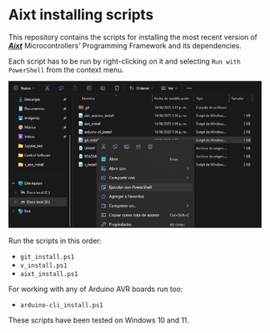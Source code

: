 # Aixt installing scripts

This repository contains the scripts for installing the most recent version of [**_Aixt_**](https://github.com/fermarsan/aixt) Microcontrollers' Programming Framework and its dependencies.


Each script has to be run by right-clicking on it and selecting `Run with PowerShell` from the context menu.

![./assets/run_with_PS.png](./assets/run_with_PS.png)

Run the scripts in this order:

- `git_install.ps1`
- `v_install.ps1`
- `aixt_install.ps1`

For working with any of Arduino AVR boards run too:

- `arduino-cli_install.ps1`

These scripts have been tested on Windows 10 and 11.